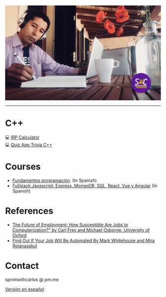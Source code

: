 ![law code man seated writing](./media/img/swc.png)
***
# C++
💻 [IRP Calculator](https://gist.github.com/cmarchena/0a19ea91c0a7fd4d2d31ee49168412cd)<br/>
💻 [Quiz App Trivia C++](https://gist.github.com/cmarchena/7c75d6755b3211661f9e272dce14ede9)

# Courses
* [Fundamentos programación](https://github.com/SprintWithCarlos/coding-classes/tree/master/modulos/coding-101). (In Spanish)
* [Fullstack Javascript: Express, MongoDB, SQL, React, Vue y Angular](https://github.com/SprintWithCarlos/coding-classes) (In Spanish)

# References  
* [The Future of Employment: How Susceptible Are Jobs to Computerization?" by Carl Frey and Michael Osborne. University of Oxford](https://www.oxfordmartin.ox.ac.uk/downloads/academic/The_Future_of_Employment.pdf)
* [Find Out If Your Job Will Be Automated
By Mark Whitehouse and Mira Rojanasakul](https://www.bloomberg.com/graphics/2017-job-risk/)

# Contact
sprintwithcarlos @ pm.me

[Versión en español](./es/index.md)
